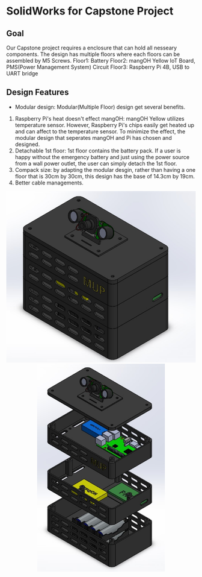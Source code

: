 # SolidWorks for Capstone Project
## Goal
Our Capstone project requires a enclosure that can hold all nesseary components. 
The design has multiple floors where each floors can be assembled by M5 Screws.
Floor1: Battery
Floor2: mangOH Yellow IoT Board, PMS(Power Management System) Circuit
Floor3: Raspberry Pi 4B, USB to UART bridge
## Design Features
* Modular design: Modular(Multiple Floor) design get several benefits. 
1. Raspberry Pi's heat doesn't effect mangOH: mangOH Yellow utilizes temperature sensor. However, Raspberry Pi's chips easily get heated up and can affect to the temperature sensor. 
To minimize the effect, the modular design that seperates mangOH and Pi has chosen and designed.
2. Detachable 1st floor: 1st floor contains the battery pack. If a user is happy without the emergency battery and just using the power source from a wall power outlet, 
the user can simply detach the 1st floor. 
3. Compack size: by adapting the modular desgin, rather than having a one floor that is 30cm by 30cm, this design has the base of 14.3cm by 19cm.
4. Better cable managements.

<p align="middle">
  <img src="Images/Isometric View.jpg"  width="610" />
  <img src="Images/Exploded View.jpg" width="340" /> 
</p>

